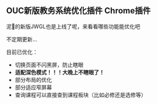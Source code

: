 ## OUC新版教务系统优化插件 Chrome插件

泥🐏的新版JWGL也是上线了呢，来看看哪些功能能优化吧

不定期更新...

目前已优化：
- 切换页面不闪黑屏，防止瞎眼
- **适配深色模式！！！大晚上不瞎眼了！**
- 部分布局的优化
- 部分适应窄屏幕
- 查询课程可以直接查到课程板块（比如必修还是选修等）